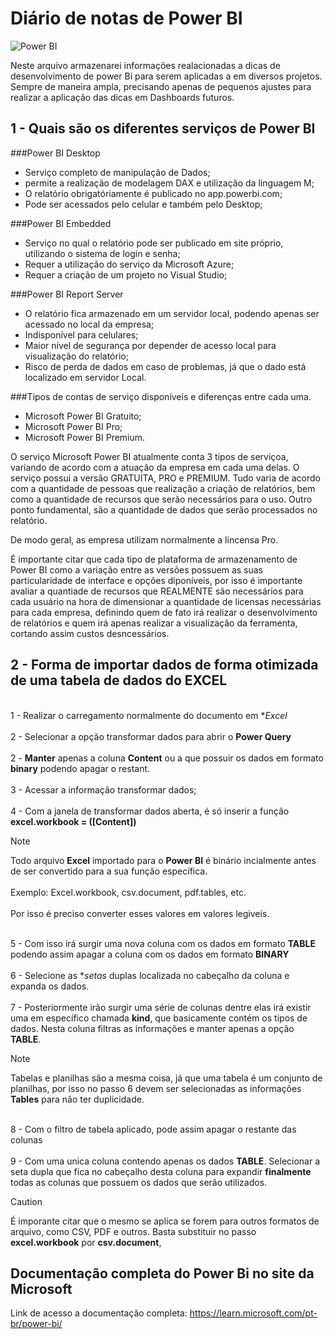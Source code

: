 # Diário de notas de **Power BI**
![Power BI](https://miro.medium.com/v2/resize:fit:1358/1*lNFmJwW3jiYlH64Vg_BaiQ.jpeg)

Neste arquivo armazenarei informações realacionadas a dicas de desenvolvimento de power Bi para serem aplicadas a em diversos projetos. Sempre de maneira ampla, precisando apenas de pequenos ajustes para realizar a aplicação das dicas em Dashboards futuros.


## 1 - Quais são os diferentes serviços de Power BI

###Power BI Desktop
-  Serviço completo de manipulação de Dados;
-  permite a realização de modelagem DAX e utilização da linguagem M;
-  O relatório obrigatóriamente é publicado no app.powerbi.com;
-  Pode ser acessados pelo celular e também pelo Desktop;

###Power BI Embedded
- Serviço no qual o relatório pode ser publicado em site próprio, utilizando o sistema de login e senha;
- Requer a utilização do serviço da Microsoft Azure;
- Requer a criação de um projeto no Visual Studio;

###Power BI Report Server
- O relatório fica armazenado em um servidor local, podendo apenas ser acessado no local da empresa;
- Indisponível para celulares;
- Maior nível de segurança por depender de acesso local para visualização do relatório;
- Risco de perda de dados em caso de problemas, já que o dado está localizado em servidor Local.

###Tipos de contas de serviço disponíveis e diferenças entre cada uma.

- Microsoft Power BI Gratuito;
- Microsoft Power BI Pro;
- Microsoft Power BI Premium.

O serviço Microsoft Power BI atualmente conta 3 tipos de serviçoa, variando de acordo com a atuação da empresa em cada uma delas. O serviço possui a versão GRATUITA, PRO e PREMIUM.
Tudo varia de acordo com a quantidade de pessoas que realização a criação de relatórios, bem como a quantidade de recursos que serão necessários para o uso. Outro ponto fundamental, são a quantidade de dados que serão processados no relatório.

De modo geral, as empresa utilizam normalmente a lincensa Pro.

É importante citar que cada tipo de plataforma de armazenamento de Power BI como a variação entre as versões possuem as suas particularidade de interface e opções diponíveis, por isso é importante avaliar a quantiade de recursos que REALMENTE são necessários para cada usuário na hora de dimensionar a quantidade de licensas necessárias para cada empresa, definindo quem de fato irá realizar o desenvolvimento de relatórios e quem irá apenas realizar a visualização da ferramenta, cortando assim custos desncessários.


## 2 - Forma de importar dados de forma otimizada de uma tabela de dados do EXCEL

<br> 1 - Realizar o carregamento normalmente do documento em **Excel* <br>
<br> 2 - Selecionar a opção transformar dados para abrir o **Power Query** <br>
<br> 2 - **Manter** apenas a coluna **Content** ou a que possuir os dados em formato  **binary** podendo apagar o restant. <br>
<br> 3 - Acessar a informação transformar dados;<br>
<br> 4 - Com a janela de transformar dados aberta, é só inserir a função **excel.workbook = ([Content])** <br>

> [!NOTE]
>Todo arquivo **Excel** importado para o **Power BI** é binário incialmente antes de ser convertido para a sua função específica.<br>
<br>Exemplo: Excel.workbook, csv.document, pdf.tables, etc.<br>
<br> Por isso é preciso converter esses valores em valores legiveis. <br>

<br> 5 - Com isso irá surgir uma nova coluna com os dados em formato **TABLE** podendo assim apagar a coluna com os dados em formato **BINARY** <br>
<br> 6 - Selecione as **setas* duplas localizada no cabeçalho da coluna e expanda os dados. <br>
<br> 7 - Posteriormente irão surgir uma série de colunas dentre elas irá existir uma em específico chamada **kind**, que basicamente contém os tipos de dados. Nesta coluna filtras as informações e manter apenas a opção **TABLE**.<br>

> [!NOTE]
> Tabelas e planilhas são a mesma coisa, já que uma tabela é um conjunto de planilhas, por isso no passo 6 devem ser selecionadas as informações **Tables** para não ter duplicidade.

<br> 8 - Com o filtro de tabela aplicado, pode assim apagar o restante das colunas <br>
<br> 9 - Com uma unica coluna contendo apenas os dados **TABLE**. Selecionar a seta dupla que fica no cabeçalho desta coluna para expandir **finalmente** todas as colunas que possuem os dados que serão utilizados.<br>

> [!CAUTION]
> É imporante citar que o mesmo se aplica se forem para outros formatos de arquivo, como CSV, PDF e outros. Basta substituir no passo  **excel.workbook** por **csv.document**, 

## Documentação completa do Power Bi no site da Microsoft

Link de acesso a documentação completa:
https://learn.microsoft.com/pt-br/power-bi/

